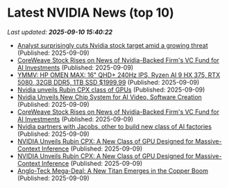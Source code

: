 # Latest NVIDIA News (top 10)
_Last updated: **2025-09-10 15:40:22**_

- [Analyst surprisingly cuts Nvidia stock target amid a growing threat](https://www.thestreet.com/investing/analyst-surprisingly-cuts-nvidia-stock-target-amid-a-growing-threat) (Published: 2025-09-09)
- [CoreWeave Stock Rises on News of Nvidia-Backed Firm's VC Fund for AI Investments](https://biztoc.com/x/67ba5a07d53f7262) (Published: 2025-09-09)
- [YMMV: HP OMEN MAX: 16" QHD+ 240Hz IPS, Ryzen AI 9 HX 375, RTX 5080, 32GB DDR5, 1TB SSD $1999.99](https://slickdeals.net/f/18593653-ymmv-hp-omen-max-16-qhd-240hz-ips-ryzen-ai-9-hx-375-rtx-5080-32gb-ddr5-1tb-ssd-1999-99) (Published: 2025-09-09)
- [Nvidia unveils Rubin CPX class of GPUs](https://thefly.com/permalinks/entry.php/id4195346/NVDA-Nvidia-unveils-Rubin-CPX-class-of-GPUs) (Published: 2025-09-09)
- [Nvidia Unveils New Chip System for AI Video, Software Creation](https://biztoc.com/x/47c4d4ce82c3e2fd) (Published: 2025-09-09)
- [CoreWeave Stock Rises on News of Nvidia-Backed Firm's VC Fund for AI Investments](https://www.investopedia.com/coreweave-stock-rises-on-news-of-nvidia-backed-firms-vc-fund-for-ai-investments-11806230) (Published: 2025-09-09)
- [Nvidia partners with Jacobs, other to build new class of AI factories](https://thefly.com/permalinks/entry.php/id4195342/NVDA;J-Nvidia-partners-with-Jacobs-other-to-build-new-class-of-AI-factories) (Published: 2025-09-09)
- [NVIDIA Unveils Rubin CPX: A New Class of GPU Designed for Massive-Context Inference](https://www.globenewswire.com/news-release/2025/09/09/3147154/0/en/NVIDIA-Unveils-Rubin-CPX-A-New-Class-of-GPU-Designed-for-Massive-Context-Inference.html) (Published: 2025-09-09)
- [NVIDIA Unveils Rubin CPX: A New Class of GPU Designed for Massive-Context Inference](https://nvidianews.nvidia.com/news/nvidia-unveils-rubin-cpx-a-new-class-of-gpu-designed-for-massive-context-inference) (Published: 2025-09-09)
- [Anglo-Teck Mega-Deal: A New Titan Emerges in the Copper Boom](https://biztoc.com/x/590e58fb16460a81) (Published: 2025-09-09)
